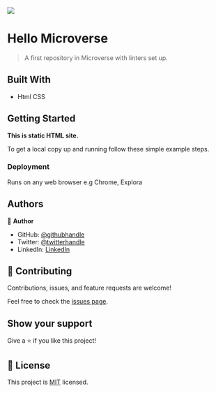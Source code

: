 ![](https://img.shields.io/badge/Microverse-blueviolet)

# Hello Microverse

> A first repository in Microverse with linters set up.


## Built With

- Html CSS


## Getting Started

**This is static HTML site.**


To get a local copy up and running follow these simple example steps.

### Deployment
Runs on any web browser e.g Chrome, Explora 


## Authors

👤 **Author**

- GitHub: [@githubhandle](https://github.com/tsohleDev)
- Twitter: [@twitterhandle](https://twitter.com/RealTsohle)
- LinkedIn: [LinkedIn](https://www.linkedin.com/in/tsohle-mokhemisi-3687401b2/)

## 🤝 Contributing

Contributions, issues, and feature requests are welcome!

Feel free to check the [issues page](../../issues/).

## Show your support

Give a ⭐️ if you like this project!


## 📝 License

This project is [MIT](./LICENSE) licensed.
